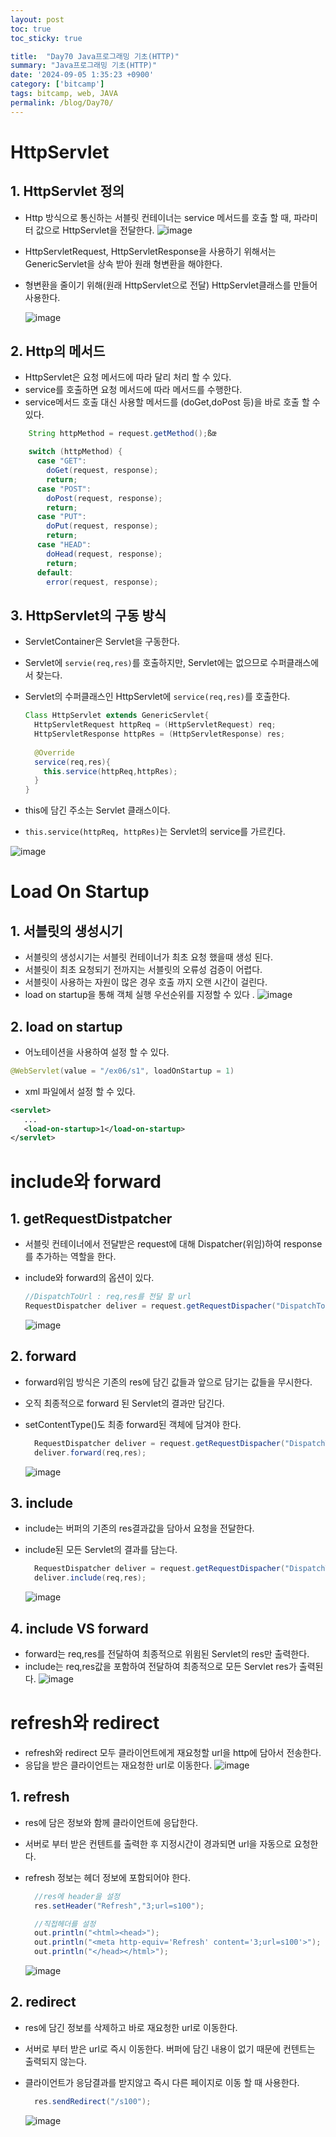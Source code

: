 ```yaml
---
layout: post
toc: true
toc_sticky: true

title:  "Day70 Java프로그래밍 기초(HTTP)"
summary: "Java프로그래밍 기초(HTTP)"
date: '2024-09-05 1:35:23 +0900'
category: ['bitcamp']
tags: bitcamp, web, JAVA
permalink: /blog/Day70/
---
```


# HttpServlet
## 1. HttpServlet 정의
- Http 방식으로 통신하는 서블릿 컨테이너는 service 메서드를 호출 할 때, 파라미터 값으로 HttpServlet을 전달한다.
  ![image](https://github.com/user-attachments/assets/fe5368d6-9944-497a-8a3a-9636a91e9c89)

- HttpServletRequest, HttpServletResponse을 사용하기 위해서는 GenericServlet을 상속 받아 원래 형변환을 해야한다.
- 형변환을 줄이기 위해(원래 HttpServlet으로 전달) HttpServlet클래스를 만들어 사용한다. 

  ![image](https://github.com/user-attachments/assets/7a9f8270-8790-4e8a-a6c4-239b3b16ff10)

## 2. Http의 메서드 
- HttpServlet은 요청 메서드에 따라 달리 처리 할 수 있다. 
- service를 호출하면 요청 메서드에 따라 메서드를 수행한다.
- service메서드 호출 대신 사용할 메서드를 (doGet,doPost 등)을 바로 호출 할 수 있다.

```java
    String httpMethod = request.getMethod();ßœ

    switch (httpMethod) {
      case "GET":
        doGet(request, response);
        return;
      case "POST":
        doPost(request, response);
        return;
      case "PUT":
        doPut(request, response);
        return;
      case "HEAD":
        doHead(request, response);
        return;
      default:
        error(request, response);
```

## 3. HttpServlet의 구동 방식
- ServletContainer은 Servlet을 구동한다. 
- Servlet에 `servie(req,res)`를 호출하지만, Servlet에는 없으므로 수퍼클래스에서 찾는다.
- Servlet의 수퍼클래스인 HttpServlet에 `service(req,res)`를 호출한다. 

  ```java
  Class HttpServlet extends GenericServlet{
    HttpServletRequest httpReq = (HttpServletRequest) req;
    HttpServletResponse httpRes = (HttpServletResponse) res;
    
    @Override
    service(req,res){
      this.service(httpReq,httpRes);  
    }
  }
  ```

- this에 담긴 주소는 Servlet 클래스이다. 
- `this.service(httpReq, httpRes)`는 Servlet의 service를 가르킨다. 

![image](https://github.com/user-attachments/assets/552117a5-ce99-4d4f-8ad3-38a79b03b2b2)

# Load On Startup
## 1. 서블릿의 생성시기 
- 서블릿의 생성시기는 서블릿 컨테이너가 최초 요청 했을때 생성 된다. 
- 서블릿이 최초 요청되기 전까지는 서블릿의 오류성 검증이 어렵다. 
- 서블릿이 사용하는 자원이 많은 경우 호출 까지 오랜 시간이 걸린다. 
- load on startup을 통해 객체 실행 우선순위를 지정할 수 있다 .
  ![image](https://github.com/user-attachments/assets/b2a39e3a-e32f-46c0-9447-70fb4788aa49)

## 2. load on startup
- 어노테이션을 사용하여 설정 할 수 있다.

```java
@WebServlet(value = "/ex06/s1", loadOnStartup = 1)
```

- xml 파일에서 설정 할 수 있다. 

```xml
<servlet>
   ...
   <load-on-startup>1</load-on-startup>
</servlet>
```

# include와 forward
## 1. getRequestDistpatcher 
- 서블릿 컨테이너에서 전달받은 request에 대해 Dispatcher(위임)하여 response를 추가하는 역할을 한다. 
- include와 forward의 옵션이 있다. 
 
  ```java
  //DispatchToUrl : req,res를 전달 할 url
  RequestDispatcher deliver = request.getRequestDispacher("DispatchToUrl");
  ```

  ![image](https://github.com/user-attachments/assets/4a25ea7f-5c17-4b9f-a5db-4344da2a6582)

## 2. forward
- forward위임 방식은 기존의 res에 담긴 값들과 앞으로 담기는 값들을 무시한다. 
- 오직 최종적으로 forward 된 Servlet의 결과만 담긴다. 
- setContentType()도 최종 forward된 객체에 담겨야 한다. 

  ```java
    RequestDispatcher deliver = request.getRequestDispacher("DispatchToUrl");
    deliver.forward(req,res);
  ```

  ![image](https://github.com/user-attachments/assets/2f706765-3d4c-41c0-a11e-eb8d50317f63)

## 3. include
- include는 버퍼의 기존의 res결과값을 담아서 요청을 전달한다. 
- include된 모든 Servlet의 결과를 담는다. 

  ```java
    RequestDispatcher deliver = request.getRequestDispacher("DispatchToUrl");
    deliver.include(req,res);
  ```

  ![image](https://github.com/user-attachments/assets/fe8be25a-7e9b-4099-ad71-47c49e4b557f)


## 4. include VS forward
- forward는 req,res를 전달하여 최종적으로 위윔된 Servlet의 res만 출력한다. 
- include는 req,res값을 포함하여 전달하여 최종적으로 모든 Servlet res가 출력된다.
  ![image](https://github.com/user-attachments/assets/c11e0a64-11b6-43d2-acfa-2dd86118df0e)

# refresh와 redirect
- refresh와 redirect 모두 클라이언트에게 재요청할 url을 http에 담아서 전송한다.
- 응답을 받은 클라이언트는 재요청한 url로 이동한다.
  ![image](https://github.com/user-attachments/assets/8ac75655-2fe5-460b-8c9e-3f85d5ae1ff0)


## 1. refresh 
- res에 담은 정보와 함께 클라이언트에 응답한다. 
- 서버로 부터 받은 컨텐트를 출력한 후 지정시간이 경과되면 url을 자동으로 요청한다. 
- refresh 정보는 헤더 정보에 포함되어야 한다. 

  ```java
    //res에 header을 설정
    res.setHeader("Refresh","3;url=s100");

    //직접헤더를 설정
    out.println("<html><head>");
    out.println("<meta http-equiv='Refresh' content='3;url=s100'>");
    out.println("</head></html>");
  ```

  ![image](https://github.com/user-attachments/assets/2b29cbbd-1849-44aa-ab8c-67b77daee5ed)

## 2. redirect 
- res에 담긴 정보를 삭제하고 바로 재요청한 url로 이동한다. 
- 서버로 부터 받은 url로 즉시 이동한다. 버퍼에 담긴 내용이 없기 때문에 컨텐트는 출력되지 않는다.
- 클라이언트가 응담결과를 받지않고 즉시 다른 페이지로 이동 할 때 사용한다. 

  ```java
    res.sendRedirect("/s100");
  ```

  ![image](https://github.com/user-attachments/assets/c27ca3e0-d33d-4f4b-8b60-3c3e7cd073df)
